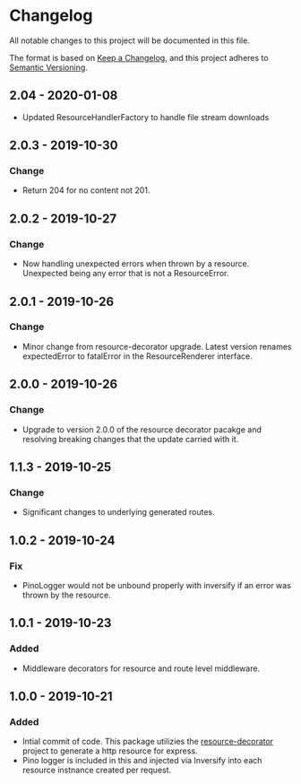 # Changelog

All notable changes to this project will be documented in this file.

The format is based on [Keep a Changelog](https://keepachangelog.com/en/1.0.0/),
and this project adheres to [Semantic Versioning](https://semver.org/spec/v2.0.0.html).

## 2.04 - 2020-01-08

- Updated ResourceHandlerFactory to handle file stream downloads

## 2.0.3 - 2019-10-30

### Change

- Return 204 for no content not 201.

## 2.0.2 - 2019-10-27

### Change

- Now handling unexpected errors when thrown by a resource. Unexpected being any error that is not a ResourceError.

## 2.0.1 - 2019-10-26

### Change

- Minor change from resource-decorator upgrade. Latest version renames expectedError to fatalError in the ResourceRenderer interface.

## 2.0.0 - 2019-10-26

### Change

- Upgrade to version 2.0.0 of the resource decorator pacakge and resolving breaking changes that the update carried with it.

## 1.1.3 - 2019-10-25

### Change

- Significant changes to underlying generated routes.


## 1.0.2 - 2019-10-24

### Fix

- PinoLogger would not be unbound properly with inversify if an error was thrown by the resource. 

## 1.0.1 - 2019-10-23

### Added

- Middleware decorators for resource and route level middleware.

## 1.0.0 - 2019-10-21

### Added

- Intial commit of code. This package utilizies the [resource-decorator](https://github.com/epandco/resource-decorator)
  project to generate a http resource for express.
- Pino logger is included in this and injected via Inversify into each resource instnance created per request. 